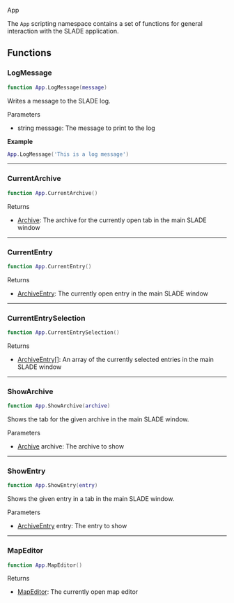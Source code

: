 <article-head>App</article-head>

The `App` scripting namespace contains a set of functions for general interaction with the SLADE application.

## Functions

### LogMessage

```lua
function App.LogMessage(message)
```

Writes a message to the SLADE log.

<listhead>Parameters</listhead>

* <type>string</type> <arg>message</arg>: The message to print to the log

**Example**

```lua
App.LogMessage('This is a log message')
```

---
### CurrentArchive

```lua
function App.CurrentArchive()
```

<listhead>Returns</listhead>

* <type>[Archive](../Types/Archive.md)</type>: The archive for the currently open tab in the main SLADE window

---
### CurrentEntry

```lua
function App.CurrentEntry()
```

<listhead>Returns</listhead>

* <type>[ArchiveEntry](../Types/ArchiveEntry.md)</type>: The currently open entry in the main SLADE window

---
### CurrentEntrySelection

```lua
function App.CurrentEntrySelection()
```

<listhead>Returns</listhead>

* <type>[ArchiveEntry](../Types/ArchiveEntry.md)\[\]</type>: An array of the currently selected entries in the main SLADE window

---
### ShowArchive

```lua
function App.ShowArchive(archive)
```

Shows the tab for the given <arg>archive</arg> in the main SLADE window.

<listhead>Parameters</listhead>

  * <type>[Archive](../Types/Archive.md)</type> <arg>archive</arg>: The archive to show

---
### ShowEntry

```lua
function App.ShowEntry(entry)
```

Shows the given <arg>entry</arg> in a tab in the main SLADE window.

<listhead>Parameters</listhead>

  * <type>[ArchiveEntry](../Types/ArchiveEntry.md)</type> <arg>entry</arg>: The entry to show

---
### MapEditor

```lua
function App.MapEditor()
```

<listhead>Returns</listhead>

* <type>[MapEditor](../Types/MapEditor.md)</type>: The currently open map editor
